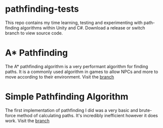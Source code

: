 # pathfinding-tests
This repo contains my time learning, testing and experimenting with path-finding algorithms within Unity and C#. Download a release or switch branch to view source code.  

# A* Pathfinding
The A* pathfinding algorithm is a very performant algorithm for finding paths. It is a commonly used algorithm in games to allow NPCs and more to move according to their environment. Visit the [branch](https://github.com/loganator956/pathfinding-tests/tree/a-star)

# Simple Pathfinding Algorithm
The first implementation of pathfinding I did was a very basic and brute-force method of calculating paths. It's incredibly inefficient however it does work. Visit the [branch](https://github.com/loganator956/pathfinding-tests/tree/simple)
